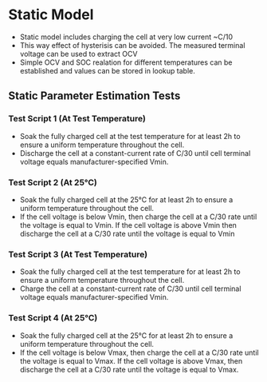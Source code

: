 # Static Model

* Static model includes charging the cell at very low current ~C/10
* This way effect of hysterisis can be avoided. The measured terminal voltage can be used to extract OCV
* Simple OCV and SOC realation for different temperatures can be established and values can be stored in lookup table.

## Static Parameter Estimation Tests

### Test Script 1 (At Test Temperature)
* Soak the fully charged cell at the test temperature for at least 2h to ensure a uniform temperature throughout the cell.
* Discharge the cell at a constant-current rate of C/30 until cell terminal voltage equals manufacturer-specified Vmin.

### Test Script 2 (At 25°C)
* Soak the fully charged cell at the 25°C for at least 2h to ensure a uniform temperature throughout the cell.
* If the cell voltage is below Vmin, then charge the cell at a C/30 rate until the voltage is equal to Vmin. If the cell voltage is above Vmin then discharge the cell at a C/30 rate until the voltage is equal to Vmin

### Test Script 3 (At Test Temperature)
* Soak the fully charged cell at the test temperature for at least 2h to ensure a uniform temperature throughout the cell.
* Charge the cell at a constant-current rate of C/30 until cell terminal voltage equals manufacturer-specified Vmin.

### Test Script 4 (At 25°C)
* Soak the fully charged cell at the 25°C for at least 2h to ensure a uniform temperature throughout the cell.
* If the cell voltage is below Vmax, then charge the cell at a C/30 rate until the voltage is equal to Vmax. If the cell voltage is above Vmax, then discharge the cell at a C/30 rate until the voltage is equal to Vmax.

